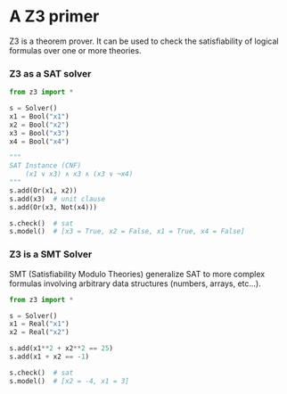 # A Z3 primer

Z3 is a theorem prover. It can be used to check the satisfiability of logical formulas over one or more theories.

### Z3 as a SAT solver


```python
from z3 import *

s = Solver()
x1 = Bool("x1")
x2 = Bool("x2")
x3 = Bool("x3")
x4 = Bool("x4")

"""
SAT Instance (CNF)
    (x1 ∨ x3) ∧ x3 ∧ (x3 ∨ ¬x4)
"""
s.add(Or(x1, x2))
s.add(x3)  # unit clause
s.add(Or(x3, Not(x4)))

s.check()  # sat
s.model()  # [x3 = True, x2 = False, x1 = True, x4 = False]
```

### Z3 is a SMT Solver

SMT (Satisfiability Modulo Theories) generalize SAT to more complex formulas involving arbitrary data structures (numbers, arrays, etc...).

```python
from z3 import *

s = Solver()
x1 = Real("x1")
x2 = Real("x2")

s.add(x1**2 + x2**2 == 25)
s.add(x1 + x2 == -1)

s.check()  # sat
s.model()  # [x2 = -4, x1 = 3]
```